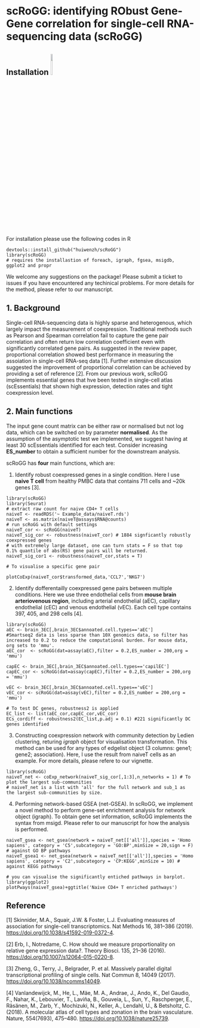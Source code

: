 # scRoGG: identifying RObust Gene-Gene correlation for single-cell RNA-sequencing data (scRoGG)

## Installation                                            <img src="https://user-images.githubusercontent.com/46465953/211182218-b577f94b-6b44-4c11-83aa-7d2ba20406e2.png" width=10% height=12%> 

For installation please use the following codes in R
```
devtools::install_github("huiwenzh/scRoGG")
library(scRoGG)
# requires the installastion of foreach, igraph, fgsea, msigdb, ggplot2 and propr
```
We welcome any suggestions on the package! Please submit a ticket to issues if you have encountered any techinical problems. For more details for the method, please refer to our manuscript. 

## 1. Background

Single-cell RNA-sequencing data is highly sparse and heterogenous, which largely impact the measurement of coexpression. Traditional methods such as Pearson and Spearman correlation fail to capture the gene pair correlation and often return low correlation coefficient even with significantly correlated gene pairs. As suggested in the review paper, proportional correlation showed best performance in measuring the assoiation in single-cell RNA-seq data [1]. Further extensive discussion suggested the improvement of proportional correlation can be achieved by providing a set of reference [2]. From our previous work, scRoGG implements essential genes that hve been tested in single-cell atlas (scEssentials) that shown high expression, detection rates and tight coexpression level.

## 2. Main functions
The input gene count matrix can be either raw or normalised but not log data, which can be switched on by parameter **normalised**. As the assumption of the asymptotic test we implemented, we suggest having at least 30 scEssentials identified for each test. Consider increasing **ES_number** to obtain a sufficient number for the downstream analysis. 

scRoGG has **four** main functions, which are:
1. Identify robust coexpressed genes in a single condition. Here I use **naive T cell** from healthy PMBC data that contains 711 cells and ~20k genes [3].

```
library(scRoGG)
library(Seurat)
# extract raw count for naive CD4+ T cells
naiveT <- readRDS('~ Example_data/naiveT.rds')
naiveT <- as.matrix(naiveT@assays$RNA@counts)
# run scRoGG with default settings
naiveT_cor <- scRoGG(naiveT) 
naiveT_sig_cor <- robustness(naiveT_cor) # 1884 signficantly robustly coexpressed genes
# with extremely large dataset, one can turn stats = F so that top 0.1% quantile of abs(RS) gene pairs will be returned.
naiveT_sig_cor1 <- robustness(naiveT_cor,stats = T)

# To visualise a specific gene pair

plotCoExp(naiveT_cor$transformed_data,'CCL7','NKG7')
```
2. Identify dofferentailly coexpressed gene pairs between multiple conditions. Here we use three endothelial cells from **mouse brain arteriovenous region**, including arterial endothelial (aEC), capillary endothelial (cEC) and venous endothelial (vEC). Each cell type contains 397, 405, and 298 cells [4].
```
library(scRoGG)
aEC <- brain_3EC[,brain_3EC$annoated.cell.types=='aEC']
#Smartseq2 data is less sparse than 10X genomics data, so filter has increased to 0.2 to reduce the computational burden. For mouse data, org sets to 'mmu'. 
aEC_cor  <- scRoGG(dat=assay(aEC),filter = 0.2,ES_number = 200,org = 'mmu') 

capEC <- brain_3EC[,brain_3EC$annoated.cell.types=='capilEC']
capEC_cor <- scRoGG(dat=assay(capEC),filter = 0.2,ES_number = 200,org = 'mmu') 

vEC <- brain_3EC[,brain_3EC$annoated.cell.types=='vEC']
vEC_cor <- scRoGG(dat=assay(vEC),filter = 0.2,ES_number = 200,org = 'mmu')

# To test DC genes, robustness2 is applied
EC_list <- list(aEC_cor,capEC_cor,vEC_cor)
ECs_cordiff <- robustness2(EC_list,p.adj = 0.1) #221 significantly DC genes identified
```
3. Constructing coexpression network with community detection by Ledien clustering, returing *igraph* object for visualisation transformation. This method can be used for any types of edgelist object (3 columns: gene1; gene2; association). Here, I use the result from naiveT cells as an example. For more details, please refere to our vignette.

```
library(scRoGG)
naiveT_net <- coExp_network(naiveT_sig_cor[,1:3],n_networks = 1) # To plot the largest sub-communities
# naiveT_net is a list with 'all' for the full network and sub_1 as the largest sub-communities by size.
```

4. Performing network-based GSEA (net-GSEA). In scRoGG, we implement a novel method to perform gene-set enrichment analysis for network object (igraph). To obtain gene set information, scRoGG implements the syntax from msigd. Please refer to our manuscript for how the analysis is performed.

```
naiveT_gsea <- net_gsea(network = naiveT_net[['all']],species = 'Homo sapiens', category = 'C5',subcategory = 'GO:BP',minSize = 20,sign = F) # against GO BP pathways
naiveT_gsea1 <- net_gsea(network = naiveT_net[['all']],species = 'Homo sapiens', category = 'C2',subcategory = 'CP:KEGG',minSize = 10) # against KEGG pathways

# you can visualise the significantly entiched pathways in barplot.
library(ggplot2)
plotPways(naiveT_gsea)+ggtitle('Naive CD4+ T enriched pathways')
```


## Reference
[1] Skinnider, M.A., Squair, J.W. & Foster, L.J. Evaluating measures of association for single-cell transcriptomics. Nat Methods 16, 381–386 (2019). https://doi.org/10.1038/s41592-019-0372-4.

[2] Erb, I., Notredame, C. How should we measure proportionality on relative gene expression data?. Theory Biosci. 135, 21–36 (2016). https://doi.org/10.1007/s12064-015-0220-8.

[3] Zheng, G., Terry, J., Belgrader, P. et al. Massively parallel digital transcriptional profiling of single cells. Nat Commun 8, 14049 (2017). https://doi.org/10.1038/ncomms14049.

[4] Vanlandewijck, M., He, L., Mäe, M. A., Andrae, J., Ando, K., Del Gaudio, F., Nahar, K., Lebouvier, T., Laviña, B., Gouveia, L., Sun, Y., Raschperger, E., Räsänen, M., Zarb, Y., Mochizuki, N., Keller, A., Lendahl, U., & Betsholtz, C. (2018). A molecular atlas of cell types and zonation in the brain vasculature. Nature, 554(7693), 475–480. https://doi.org/10.1038/nature25739.




